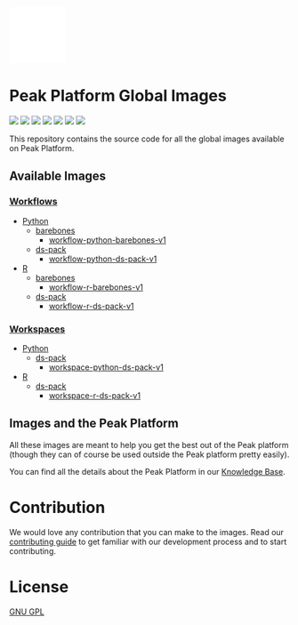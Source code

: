<img src=".github/images/peak.gif" width="100" height="100" />

# Peak Platform Global Images
![](https://img.shields.io/github/license/peak-ai/platform-global-images)
![](https://img.shields.io/github/languages/count/peak-ai/platform-global-images)
![](https://img.shields.io/github/languages/top/peak-ai/platform-global-images)
![](https://img.shields.io/github/issues-raw/peak-ai/platform-global-images)
![](https://img.shields.io/github/issues-pr-raw/peak-ai/platform-global-images)
![](https://img.shields.io/github/languages/code-size/peak-ai/platform-global-images)
![](https://img.shields.io/github/repo-size/peak-ai/platform-global-images)

This repository contains the source code for all the global images available on Peak Platform.

## Available Images
### [Workflows](./workflow)
  - [Python](./workflow/python)
    - [barebones](./workflow/python/barebones)
      - [workflow-python-barebones-v1](./workflow/python/barebones/v1)
    - [ds-pack](./workflow/python/ds-pack)
      - [workflow-python-ds-pack-v1](./workflow/python/ds-pack/v1)
  - [R](./workflow/r)
    - [barebones](./workflow/r/barebones)
      - [workflow-r-barebones-v1](./workflow/r/barebones/v1)
    - [ds-pack](./workflow/r/ds-pack)
      - [workflow-r-ds-pack-v1](./workflow/r/ds-pack/v1)

### [Workspaces](./workspace)
  - [Python](./workspace/python)
    - [ds-pack](./workspace/python/ds-pack)
      - [workspace-python-ds-pack-v1](./workspace/python/ds-pack/v1)
  - [R](./workspace/r)
    - [ds-pack](./workspace/r/ds-pack)
      - [workspace-r-ds-pack-v1](./workspace/r/ds-pack/v1)

## Images and the Peak Platform
All these images are meant to help you get the best out of the Peak platform (though they can of course be used outside the Peak platform pretty easily).

You can find all the details about the Peak Platform in our [Knowledge Base](https://platformsupport.peak.ai/support/solutions).

# Contribution
We would love any contribution that you can make to the images. Read our [contributing guide](./CONTRIBUTING.md) to get familiar with our development process and to start contributing.

# License
[GNU GPL](https://opensource.org/licenses/GPL-3.0)